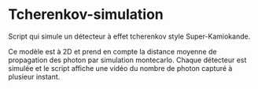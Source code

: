 # Tcherenkov-simulation
Script qui simule un détecteur à effet tcherenkov style Super-Kamiokande.

Ce modèle est à 2D et prend en compte la distance moyenne de propagation des photon par simulation montecarlo. Chaque détecteur est simulée
et le script affiche une vidéo du nombre de photon capturé à plusieur instant. 
